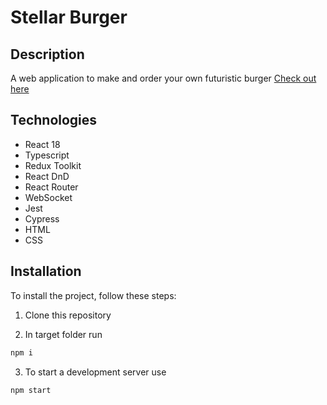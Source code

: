 # Stellar Burger

## Description

A web application to make and order your own futuristic burger
[Check out here](https://react-stellar-burger-blond.vercel.app/)

## Technologies

- React 18
- Typescript
- Redux Toolkit
- React DnD
- React Router
- WebSocket
- Jest
- Cypress
- HTML
- CSS

## Installation

To install the project, follow these steps:

1. Clone this repository

2. In target folder run

```bash
npm i
```

3. To start a development server use

```bash
npm start
```
